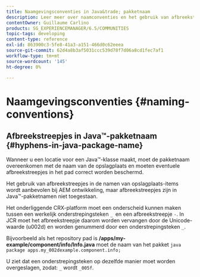 ```yaml
---
title: Naamgevingsconventies in Java&trade; pakketnaam
description: Leer meer over naamconventies en het gebruik van afbreekstreepjes in de Java&trade; pakketnaam.
contentOwner: Guillaume Carlino
products: SG_EXPERIENCEMANAGER/6.5/COMMUNITIES
topic-tags: developing
content-type: reference
exl-id: 863900c3-5fe8-41a3-a151-466d0c62eeea
source-git-commit: 62d4a8b3af5031ccc539d78f7d06a8cd1fec7af1
workflow-type: tm+mt
source-wordcount: '145'
ht-degree: 0%

---
```


# Naamgevingsconventies {#naming-conventions}

## Afbreekstreepjes in Java™-pakketnaam {#hyphens-in-java-package-name}

Wanneer u een locatie voor een Java™-klasse maakt, moet de pakketnaam overeenkomen met de naam van de opslagplaats en moeten eventuele afbreekstreepjes in het pad correct worden beschermd.

Het gebruik van afbreekstreepjes in de namen van opslagplaats-items wordt aanbevolen bij AEM ontwikkeling, maar afbreekstreepjes zijn in Java™-pakketnamen niet toegestaan.

Het onderliggende CRX-platform moet een onderscheid kunnen maken tussen een werkelijk onderstrepingsteken `_ `en een afbreekstreepje `-`. In JCR moet het afbreekstreepje daarom worden vervangen door de Unicode-waarde (u002d) en worden genummerd door een onderstrepingsteken `_`.

Bijvoorbeeld als het repository pad is **/apps/my-example/component/info/Info.java** moet de naam van het pakket `java package apps.my_002dexample.component.info;`

U ziet dat een onderstrepingsteken op dezelfde manier moet worden overgeslagen, zodat: `_` wordt `_005f`.
